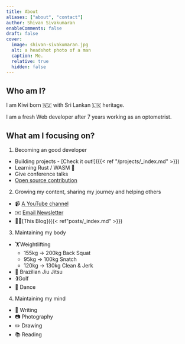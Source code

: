 ```yaml
---
title: About
aliases: ["about", "contact"]
author: Shivan Sivakumaran
enableComments: false
draft: false
cover:
  image: shivan-sivakumaran.jpg
  alt: a headshot photo of a man
  caption: Me.
  relative: true
  hidden: false
---
```


## Who am I?

I am Kiwi born 🇳🇿 with Sri Lankan 🇱🇰 heritage.

I am a fresh Web developer after 7 years working as an optometrist.

## What am I focusing on?

1. Becoming an good developer

- Building projects - [Check it out!]({{< ref "/projects/_index.md" >}})
- Learning Rust / WASM 🦀
- Give conference talks
- [Open source contribution](https://github.com/shivan-s)

2. Growing my content, sharing my journey and helping others

- 📹 [A YouTube channel](https://youtube.com/c/shivansivakumaran)
- ✉️ [Email Newsletter](https://email.shivansivakumaran.com)
- ✍🏾[This Blog]({{< ref"posts/_index.md" >}})

3. Maintaining my body

- 🏋️Weightlifting
  - 155kg -> 200kg Back Squat
  - 95kg -> 100kg Snatch
  - 120kg -> 130kg Clean & Jerk
- 🥋 Brazilian Jiu Jitsu
- 🏌️Golf
- 🕺 Dance

4. Maintaining my mind

- 📓 Writing
- 📷 Photography
- ✏️ Drawing
- 📚 Reading
